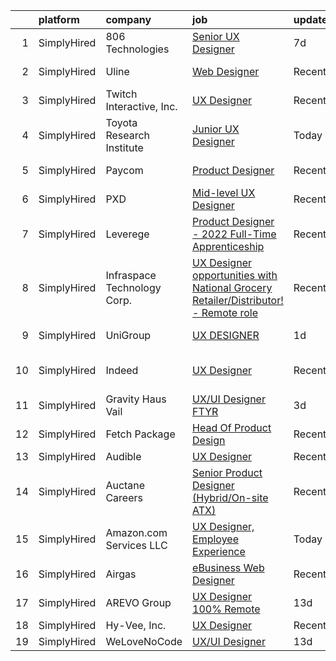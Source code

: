

|    | platform    | company                     | job                                                                                                                                                                                         | update_time   | location                  |
|---:|:------------|:----------------------------|:--------------------------------------------------------------------------------------------------------------------------------------------------------------------------------------------|:--------------|:--------------------------|
|  1 | SimplyHired | 806 Technologies            | [Senior UX Designer](https://www.simplyhired.com/job/l62Sj3UtfuUcqH_zA62U8GH_-PhONsb9-_dcqXKjK6cJjaKhcmlxKA?q=ux+designer)                                                                  | 7d            | Plano, TX                 |
|  2 | SimplyHired | Uline                       | [Web Designer](https://www.simplyhired.com/job/kI5kUAq-InikRw-9L7E4f0451pjqb3sKTzg2rEtjPg4g-FlQB3FIdQ?q=ux+designer)                                                                        | Recently      | Pleasant Prairie, WI      |
|  3 | SimplyHired | Twitch Interactive, Inc.    | [UX Designer](https://www.simplyhired.com/job/c5FsEdyul1uZVtnCyS93Ect5MPN_EXq5Kzhr0akuqVuL-2RiyKTuoA?q=ux+designer)                                                                         | Recently      | San Francisco, CA         |
|  4 | SimplyHired | Toyota Research Institute   | [Junior UX Designer](https://www.simplyhired.com/job/Uaq5IuM4GjKK1xXjqBeV8s7XPSgsuxjBWQJH880D3FSgY-skgJC2og?q=ux+designer)                                                                  | Today         | Los Altos, CA             |
|  5 | SimplyHired | Paycom                      | [Product Designer](https://www.simplyhired.com/job/sTicsWpEbBaN_PDIYOQLlIPFYVeVVEqPog0YzBBQapUXHdf-2SKMxQ?q=ux+designer)                                                                    | Recently      | Oklahoma City, OK         |
|  6 | SimplyHired | PXD                         | [Mid-level UX Designer](https://www.simplyhired.com/job/1wUQIXotMB1gxnuB3Y2JRLIJIwNF0pzeJ2LCmogWn88rpV_EsaHIZg?q=ux+designer)                                                               | Recently      | Lancaster, PA             |
|  7 | SimplyHired | Leverege                    | [Product Designer - 2022 Full-Time Apprenticeship](https://www.simplyhired.com/job/f2PnrkNkoKjnF_c7MsOM41LbDj7RDHIKkfuGC1pKOOPB0dNQ0HmV5w?q=ux+designer)                                    | Recently      | Remote                    |
|  8 | SimplyHired | Infraspace Technology Corp. | [UX Designer opportunities with National Grocery Retailer/Distributor! - Remote role](https://www.simplyhired.com/job/pmIob6EAfsPAAHiGJXhLqOE_NXnYvrDkQPkGPRXgSlgxNltNGXrjkw?q=ux+designer) | Recently      | Minneapolis, MN           |
|  9 | SimplyHired | UniGroup                    | [UX DESIGNER](https://www.simplyhired.com/job/dyZEVyNmywqtPU2mYPNFRBC0IG5iKl44CYt7BehXDnJbbzrhjsaR6A?q=ux+designer)                                                                         | 1d            | Remote +1 location        |
| 10 | SimplyHired | Indeed                      | [UX Designer](https://www.simplyhired.com/job/mooUjO2ZcCwBEjC-UYKYH-wo7HkvksFbZ48mqfTb_UiekEIFy4roPQ?q=ux+designer)                                                                         | Recently      | United States +1 location |
| 11 | SimplyHired | Gravity Haus Vail           | [UX/UI Designer FTYR](https://www.simplyhired.com/job/k1_RMieiYX6xq5msts3FthrAVZUkBTBA-BLuL2ijoJyxlu0npf32vw?q=ux+designer)                                                                 | 3d            | Remote                    |
| 12 | SimplyHired | Fetch Package               | [Head Of Product Design](https://www.simplyhired.com/job/k5Iv7kM4rwVEpCz6_Skh4zqN4Nmbeuf-x3qBd77hIMZLA7kW5siskQ?q=ux+designer)                                                              | Recently      | Austin, TX                |
| 13 | SimplyHired | Audible                     | [UX Designer](https://www.simplyhired.com/job/l262G2qy2bEa4ckGQ2LJccslCwCEqBVS-uErINjMX88Nmibh32rF_Q?q=ux+designer)                                                                         | Recently      | United States             |
| 14 | SimplyHired | Auctane Careers             | [Senior Product Designer (Hybrid/On-site ATX)](https://www.simplyhired.com/job/oiNFk7LpirEjwft0QDYlDXUxdm6_cnUUJDPyVuehd7vpsR2YpInqSg?q=ux+designer)                                        | Recently      | Austin, TX                |
| 15 | SimplyHired | Amazon.com Services LLC     | [UX Designer, Employee Experience](https://www.simplyhired.com/job/9LUPGiom0k743IOYsy6N0Z3XJRGRYXUq-P7cD9qkcQ5msaf8RZbCCg?q=ux+designer)                                                    | Today         | New York, NY              |
| 16 | SimplyHired | Airgas                      | [eBusiness Web Designer](https://www.simplyhired.com/job/FuIoqgpJKU9X_k8DW1NzWjB4jdNjqUkNl4eihoVqYS93eXMDW4QBew?q=ux+designer)                                                              | Recently      | Conshohocken, PA          |
| 17 | SimplyHired | AREVO Group                 | [UX Designer 100% Remote](https://www.simplyhired.com/job/yax6_vA05cM1JFvopqSM-5lqJxj1Qsv9agx8noI-o2QVPH2yvhwJUg?q=ux+designer)                                                             | 13d           | Remote                    |
| 18 | SimplyHired | Hy-Vee, Inc.                | [UX Designer](https://www.simplyhired.com/job/91fCkVNCwnGC3kROUQjV3XBN-uDrUnSXTt2qHhHxte4i2VS_bgBndA?q=ux+designer)                                                                         | Recently      | Grimes, IA                |
| 19 | SimplyHired | WeLoveNoCode                | [UX/UI Designer](https://www.simplyhired.com/job/owerjO7xHjmudvbaEaUsutEmxle0jwlmQTmNUt8DBfufAVF4-XFtHA?q=ux+designer)                                                                      | 13d           | Remote                    |